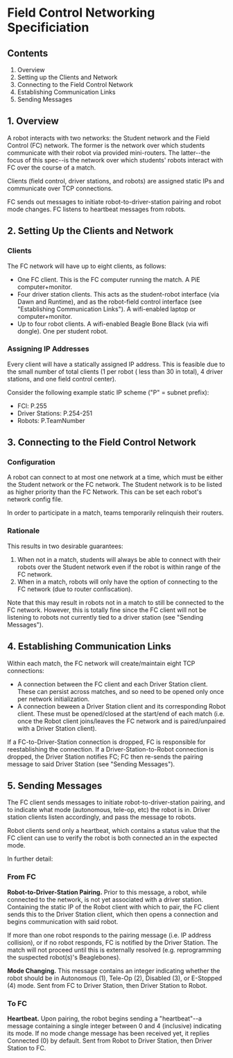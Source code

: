 # Field Control Networking Specificiation

## Contents

1. Overview
2. Setting up the Clients and Network
3. Connecting to the Field Control Network
4. Establishing Communication Links
5. Sending Messages

## 1. Overview

A robot interacts with two networks:  the Student network and the Field Control (FC) network.  The former is the network over which students communicate with their robot via provided mini-routers.  The latter--the focus of this spec--is the network over which students' robots interact with FC over the course of a match.

Clients (field control, driver stations, and robots) are assigned static IPs and communicate over TCP connections.

FC sends out messages to initiate robot-to-driver-station pairing and robot mode changes.  FC listens to heartbeat messages from robots.

## 2. Setting Up the Clients and Network

### Clients

The FC network will have up to eight clients, as follows:

- One FC client.  This is the FC computer running the match.  A PiE computer+monitor. 
- Four driver station clients.  This acts as the student-robot interface (via Dawn and Runtime), and as the robot-field control interface (see "Establishing Communication Links").  A wifi-enabled laptop or  computer+monitor.
- Up to four robot clients.  A wifi-enabled Beagle Bone Black (via wifi dongle).  One per student robot.

### Assigning IP Addresses

Every client will have a statically assigned IP address.  This is feasible due to the small number of total clients (1 per robot ( less than 30 in total), 4 driver stations, and one field control center).

Consider the following example static IP scheme ("P" = subnet prefix):

- FCl:  P.255
- Driver Stations:  P.254-251
- Robots:  P.TeamNumber

## 3. Connecting to the Field Control Network

### Configuration

A robot can connect to at most one network at a time, which must be either the Student network or the FC network.  The Student network is to be listed as higher priority than the FC Network.  This can be set each robot's network config file.

In order to participate in a match, teams temporarily relinquish their routers.

### Rationale 

This results in two desirable guarantees:

1. When not in a match, students will always be able to connect with their robots over the Student network even if the robot is within range of the FC network.
2. When in a match, robots will only have the option of connecting to the FC network (due to router confiscation). 

Note that this may result in robots not in a match to still be connected to the FC network.  However, this is totally fine since the FC client will not be listening to robots not currently tied to a driver station (see "Sending Messages").

## 4. Establishing Communication Links

Within each match, the FC network will create/maintain eight TCP connections:

- A connection between the FC client and each Driver Station client.  These can persist across matches, and so need to be opened only once per network initialization.
- A connection beween a Driver Station client and its corresponding Robot client. These must be opened/closed at the start/end of each match (i.e. once the Robot client joins/leaves the FC network and is paired/unpaired with a Driver Station client).

If a FC-to-Driver-Station connection is dropped, FC is responsible for reestablishing the connection.  If a Driver-Station-to-Robot connection is dropped, the Driver Station notifies FC; FC then re-sends the pairing message to said Driver Station (see "Sending Messages").

## 5. Sending Messages

The FC client sends messages to initiate robot-to-driver-station pairing, and to indicate what mode (autonomous, tele-op, etc) the robot is in.   Driver station clients listen accordingly, and pass the message to robots.

Robot clients send only a heartbeat, which contains a status value that the FC client can use to verify the robot is both connected an in the expected mode.

In further detail:

### From FC

**Robot-to-Driver-Station Pairing.**  Prior to this message, a robot, while connected to the network, is not yet associated with a driver station.  Containing the static IP of the Robot client with which to pair, the FC client sends this to the Driver Station client, which then opens a connection and begins communication with said robot.

If more than one robot responds to the pairing message (i.e. IP address collision), or if no robot responds, FC is notified by the Driver Station.  The match will not proceed until this is externally resolved (e.g. reprogramming the suspected robot(s)'s Beaglebones).

**Mode Changing.**  This message contains an integer indicating whether the robot should be in Autonomous (1), Tele-Op (2), Disabled (3), or E-Stopped (4) mode.  Sent from FC to Driver Station, then Driver Station to Robot.

### To FC

**Heartbeat.** Upon pairing, the robot begins sending a "heartbeat"--a message containing a single integer between 0 and 4 (inclusive) indicating its mode. If no mode change message has been received yet, it replies Connected (0) by default. Sent from Robot to Driver Station, then Driver Station to FC.
